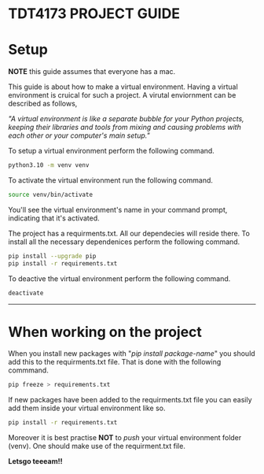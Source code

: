 # TDT4173 PROJECT GUIDE

# Setup

**NOTE** this guide assumes that everyone has a mac.

This guide is about how to make a virtual environment. Having a virtual environment is cruical for such a project. A virutal enviornment can be described as follows,

*"A virtual environment is like a separate bubble for your Python projects, keeping their libraries and tools from mixing and causing problems with each other or your computer's main setup."*

To setup a virtual environment perform the following command.

```bash
python3.10 -m venv venv
```

To activate the virtual environment run the following command. 

```bash
source venv/bin/activate
```
You'll see the virtual environment's name in your command prompt, indicating that it's activated.

The project has a requirments.txt. All our dependecies will reside there. To install all the necessary dependenices perform the following command.

```bash
pip install --upgrade pip
pip install -r requirements.txt
```

To deactive the virtual environment perform the following command.

```bash
deactivate
```

----------------------------------------------------------------------

# When working on the project

When you install new packages with "*pip install package-name*" you should add this to the requirments.txt file. That is done with the following commmand.

```bash
pip freeze > requirements.txt
```

If new packages have been added to the requirments.txt file you can easily add them inside your virtual environment like so.

```bash
pip install -r requirements.txt
```

Moreover it is best practise **NOT** to *push* your virtual environment folder (venv). One should make use of the requirment.txt file.

**Letsgo teeeam!!**
